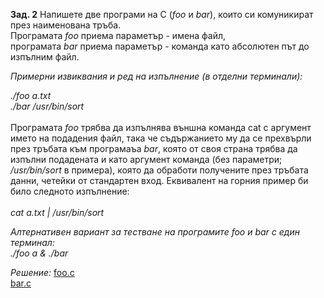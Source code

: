**Зад. 2** Напишете две програми на C (*foo* и *bar*), които си комуникират през наименована тръба.<br>
Програмата *foo* приема параметър - имена файл,<br>
програмата *bar* приема параметър - команда като абсолютен път до изпълним файл.<br>

*Примерни извиквания и ред на изпълнение (в отделни терминали):*

*./foo a.txt*<br>
*./bar /usr/bin/sort*
<br><br>
Програмата *foo* трябва да изпълнява външна команда cat с аргумент името на подадения файл, така че съдържанието му да се прехвърли през
тръбата към програмаъа *bar*, която от своя страна трябва да изпълни подадената и като аргумент команда (без параметри; */usr/bin/sort* в примера), 
която да обработи получените през тръбата данни, четейки от стандартен вход. Еквивалент на горния пример би било следното изпълнение:
<br><br>
*cat a.txt | /usr/bin/sort*

*Алтернативен вариант за тестване на програмите foo и bar с един терминал:<br>*
*./foo a &*
*./bar*

*Решение:*
[foo.c](https://github.com/andy489/Linux_Shell/blob/master/FMI%20Tasks/C%20Processes/foo.c)<br>
[bar.c](https://github.com/andy489/Linux_Shell/blob/master/FMI%20Tasks/C%20Processes/bar.c)
